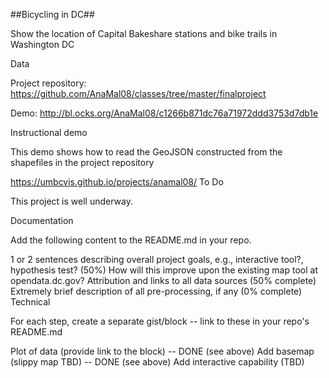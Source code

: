 ##Bicycling in DC##

Show the location of Capital Bakeshare stations and bike trails in Washington DC

Data

Project repository: https://github.com/AnaMal08/classes/tree/master/finalproject

Demo: http://bl.ocks.org/AnaMal08/c1266b871dc76a71972ddd3753d7db1e

Instructional demo

This demo shows how to read the GeoJSON constructed from the shapefiles in the project repository

https://umbcvis.github.io/projects/anamal08/
To Do

This project is well underway.

Documentation

Add the following content to the README.md in your repo.

1 or 2 sentences describing overall project goals, e.g., interactive tool?, hypothesis test? (50%)
How will this improve upon the existing map tool at opendata.dc.gov?
Attribution and links to all data sources (50% complete)
Extremely brief description of all pre-processing, if any (0% complete)
Technical

For each step, create a separate gist/block -- link to these in your repo's README.md

Plot of data (provide link to the block) -- DONE (see above)
Add basemap (slippy map TBD) -- DONE (see above)
Add interactive capability (TBD)
